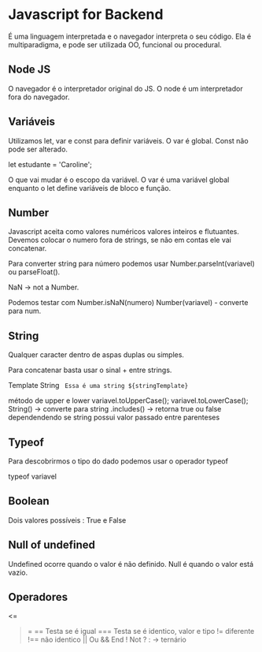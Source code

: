 # Javascript for Backend

É uma linguagem interpretada e o navegador interpreta o seu código. Ela é multiparadigma, e pode ser utilizada OO, funcional ou procedural.

## Node JS

O navegador é o interpretador original do JS. O node é um interpretador fora do navegador. 

## Variáveis
Utilizamos let, var e const para definir variáveis. O var é global. Const não pode ser alterado. 

let estudante = 'Caroline';

O que vai mudar é o escopo da variável. O var é uma variável global enquanto o let define variáveis de bloco e função. 

## Number

Javascript aceita como valores numéricos valores inteiros e flutuantes. Devemos colocar o numero fora de strings, se não em contas ele vai concatenar.

Para converter string para número podemos usar Number.parseInt(variavel) ou parseFloat().

NaN -> not a Number. 

Podemos testar com Number.isNaN(numero)
Number(variavel) - converte para num. 

## String

Qualquer caracter dentro de aspas duplas ou simples. 

Para concatenar basta usar o sinal + entre strings. 

Template String
` Essa é uma string ${stringTemplate}`

método de upper e lower
variavel.toUpperCase();
variavel.toLowerCase();
String() -> converte para string
.includes() -> retorna true ou false dependendendo se string possui valor passado entre parenteses

## Typeof

Para descobrirmos o tipo do dado podemos usar o operador typeof 

typeof variavel

## Boolean

Dois valores possíveis :
True e False

## Null of undefined

Undefined ocorre quando o valor é não definido. Null é quando o valor está vazio.

## Operadores 

<=
>=
== Testa se é igual
=== Testa se é identico, valor e tipo
!= diferente
!== não identico
|| Ou
&& End
! Not
? : -> ternário


